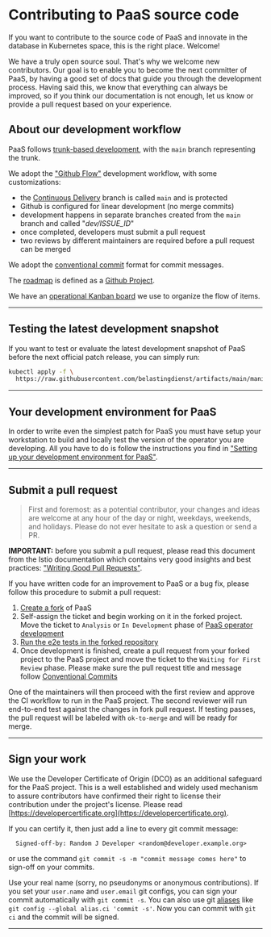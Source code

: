 # Contributing to PaaS source code

If you want to contribute to the source code of PaaS and innovate in
the database in Kubernetes space, this is the right place. Welcome!

We have a truly open source soul. That's why we welcome new contributors. Our
goal is to enable you to become the next committer of PaaS, by having
a good set of docs that guide you through the development process. Having said this,
we know that everything can always be improved, so if you think our documentation
is not enough, let us know or provide a pull request based on your experience.

## About our development workflow

PaaS follows [trunk-based development](https://trunkbaseddevelopment.com),
with the `main` branch representing the trunk.

We adopt the ["Github Flow"](https://guides.github.com/introduction/flow/)
development workflow, with some customizations:

- the [Continuous Delivery](https://en.wikipedia.org/wiki/Continuous_delivery)
  branch is called `main` and is protected
- Github is configured for linear development (no merge commits)
- development happens in separate branches created from the `main` branch and
  called "*dev/ISSUE_ID*"
- once completed, developers must submit a pull request
- two reviews by different maintainers are required before a pull request can be merged

We adopt the [conventional commit](https://www.conventionalcommits.org/en/v1.0.0/)
format for commit messages.

The [roadmap](https://github.com/orgs/belastingdienst/projects/1) is defined as a [Github Project](https://docs.github.com/en/issues/trying-out-the-new-projects-experience/about-projects).

We have an [operational Kanban board](https://github.com/orgs/belastingdienst/projects/2)
we use to organize the flow of items.

---

<!--
TODO:

- Add architecture diagrams in the "contribute" folder
- ...

-->

## Testing the latest development snapshot

If you want to test or evaluate the latest development snapshot of
PaaS before the next official patch release, you can simply run:

```sh
kubectl apply -f \
  https://raw.githubusercontent.com/belastingdienst/artifacts/main/manifests/paas-operator-manifest.yaml
```

---

## Your development environment for PaaS

In order to write even the simplest patch for PaaS you must have setup
your workstation to build and locally test the version of the operator you are
developing.  All you have to do is follow the instructions you find in
["Setting up your development environment for PaaS"](devenv/README.md).

---

## Submit a pull request

> First and foremost: as a potential contributor, your changes and ideas are
> welcome at any hour of the day or night, weekdays, weekends, and holidays.
> Please do not ever hesitate to ask a question or send a PR.

**IMPORTANT:** before you submit a pull request, please read this document from
the Istio documentation which contains very good insights and best practices:
["Writing Good Pull Requests"](https://github.com/istio/istio/wiki/Writing-Good-Pull-Requests).

If you have written code for an improvement to PaaS or a bug fix,
please follow this procedure to submit a pull request:

1. [Create a fork](devenv/README.md#forking-the-repository) of PaaS
2. Self-assign the ticket and begin working on it in the forked project. Move
   the ticket to `Analysis` or `In Development` phase of
   [PaaS operator development](https://github.com/orgs/belastingdienst/projects/2)
3. [Run the e2e tests in the forked repository](e2e_testing_environment/README.md#running-e2e-tests-on-a-fork-of-the-repository)
4. Once development is finished, create a pull request from your forked project
   to the PaaS project and move the ticket to the `Waiting for First Review`
   phase. Please make sure the pull request title and message follow
   [Conventional Commits](https://www.conventionalcommits.org/en/v1.0.0/)


One of the maintainers will then proceed with the first review and approve the
CI workflow to run in the PaaS project.  The second reviewer will run
end-to-end test against the changes in fork pull request. If testing passes,
the pull request will be labeled with `ok-to-merge` and will be ready for
merge.

---

## Sign your work

We use the Developer Certificate of Origin (DCO) as an additional safeguard for
the PaaS project. This is a well established and widely used mechanism
to assure contributors have confirmed their right to license their contribution
under the project's license. Please read
[https://developercertificate.org](https://developercertificate.org).

If you can certify it, then just add a line to every git commit message:

```
  Signed-off-by: Random J Developer <random@developer.example.org>
```

or use the command `git commit -s -m "commit message comes here"` to sign-off on your commits.

Use your real name (sorry, no pseudonyms or anonymous contributions).
If you set your `user.name` and `user.email` git configs, you can sign your
commit automatically with `git commit -s`.
You can also use git [aliases](https://git-scm.com/book/en/v2/Git-Basics-Git-Aliases)
like `git config --global alias.ci 'commit -s'`. Now you can commit with `git ci` and the
commit will be signed.

---
